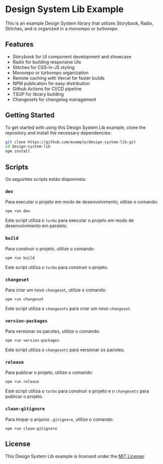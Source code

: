 # Design System Lib Example

This is an example Design System library that utilizes Storybook, Radix, Stitches, and is organized in a monorepo or turborepo.

## Features

- Storybook for UI component development and showcase
- Radix for building responsive UIs
- Stitches for CSS-in-JS styling
- Monorepo or turborepo organization
- Remote caching with Vercel for faster builds
- NPM publication for easy distribution
- Github Actions for CI/CD pipeline
- TSUP for library building
- Changesets for changelog management

## Getting Started

To get started with using this Design System Lib example, clone the repository and install the necessary dependencies:

```sh
git clone https://github.com/example/design-system-lib.git
cd design-system-lib
npm install
```

## Scripts
Os seguintes scripts estão disponíveis:
### `dev`
Para executar o projeto em modo de desenvolvimento, utilize o comando:

```
npm run dev
```

Este script utiliza o `turbo` para executar o projeto em modo de desenvolvimento em paralelo.
### `build`
Para construir o projeto, utilize o comando:

```
npm run build
```

Este script utiliza o `turbo` para construir o projeto.
### `changeset`
Para criar um novo `changeset`, utilize o comando:

```
npm run changeset
```

Este script utiliza o `changesets` para criar um novo `changeset`.
### `version-packages`
Para versionar os pacotes, utilize o comando:

```
npm run version-packages
```

Este script utiliza o `changesets` para versionar os pacotes.
### `release`
Para publicar o projeto, utilize o comando:

```
npm run release
```

Este script utiliza o `turbo` para construir o projeto e o `changesets` para publicar o projeto.
### `clean-gitignore`
Para limpar o arquivo `.gitignore`, utilize o comando:

```
npm run clean-gitignore
```

## License

This Design System Lib example is licensed under the [MIT License](./LICENSE):